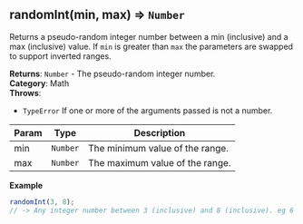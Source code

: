 <a name="randomInt"></a>

## randomInt(min, max) ⇒ <code>Number</code>
Returns a pseudo-random integer number between a min (inclusive) and a max (inclusive) value.
If `min` is greater than `max` the parameters are swapped to support inverted ranges.

**Returns**: <code>Number</code> - The pseudo-random integer number.  
**Category**: Math  
**Throws**:

- <code>TypeError</code> If one or more of the arguments passed is not a number.


| Param | Type | Description |
| --- | --- | --- |
| min | <code>Number</code> | The minimum value of the range. |
| max | <code>Number</code> | The maximum value of the range. |

**Example**  
```js
randomInt(3, 8);
// -> Any integer number between 3 (inclusive) and 8 (inclusive). eg 6
```
